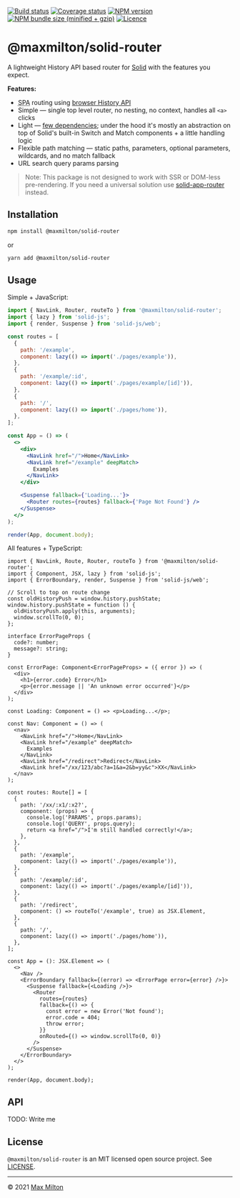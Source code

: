 [![Build status](https://img.shields.io/github/workflow/status/maxmilton/solid-router/ci)](https://github.com/maxmilton/solid-router/actions)
[![Coverage status](https://img.shields.io/codeclimate/coverage/maxmilton/solid-router)](https://codeclimate.com/github/maxmilton/solid-router)
[![NPM version](https://img.shields.io/npm/v/@maxmilton/solid-router.svg)](https://www.npmjs.com/package/@maxmilton/solid-router)
[![NPM bundle size (minified + gzip)](https://img.shields.io/bundlephobia/minzip/@maxmilton/solid-router.svg)](https://bundlephobia.com/result?p=@maxmilton/solid-router)
[![Licence](https://img.shields.io/github/license/maxmilton/solid-router.svg)](https://github.com/maxmilton/solid-router/blob/master/LICENSE)

# @maxmilton/solid-router

A lightweight History API based router for [Solid](https://github.com/solidjs/solid) with the features you expect.

**Features:**

- <abbr title="Single Page App">SPA</abbr> routing using [browser History API](https://developer.mozilla.org/en-US/docs/Web/API/History_API)
- Simple — single top level router, no nesting, no context, handles all `<a>` clicks
- Light — [few dependencies](https://npm.anvaka.com/#/view/2d/%2540maxmilton%252Fsolid-router); under the hood it's mostly an abstraction on top of Solid's built-in Switch and Match components + a little handling logic
- Flexible path matching — static paths, parameters, optional parameters, wildcards, and no match fallback
- URL search query params parsing

> Note: This package is not designed to work with SSR or DOM-less pre-rendering. If you need a universal solution use [solid-app-router](https://github.com/solidjs/solid-app-router) instead.

## Installation

```sh
npm install @maxmilton/solid-router
```

or

```sh
yarn add @maxmilton/solid-router
```

## Usage

Simple + JavaScript:

```jsx
import { NavLink, Router, routeTo } from '@maxmilton/solid-router';
import { lazy } from 'solid-js';
import { render, Suspense } from 'solid-js/web';

const routes = [
  {
    path: '/example',
    component: lazy(() => import('./pages/example')),
  },
  {
    path: '/example/:id',
    component: lazy(() => import('./pages/example/[id]')),
  },
  {
    path: '/',
    component: lazy(() => import('./pages/home')),
  },
];

const App = () => (
  <>
    <div>
      <NavLink href="/">Home</NavLink>
      <NavLink href="/example" deepMatch>
        Examples
      </NavLink>
    </div>

    <Suspense fallback={'Loading...'}>
      <Router routes={routes} fallback={'Page Not Found'} />
    </Suspense>
  </>
);

render(App, document.body);
```

All features + TypeScript:

```tsx
import { NavLink, Route, Router, routeTo } from '@maxmilton/solid-router';
import { Component, JSX, lazy } from 'solid-js';
import { ErrorBoundary, render, Suspense } from 'solid-js/web';

// Scroll to top on route change
const oldHistoryPush = window.history.pushState;
window.history.pushState = function () {
  oldHistoryPush.apply(this, arguments);
  window.scrollTo(0, 0);
};

interface ErrorPageProps {
  code?: number;
  message?: string;
}

const ErrorPage: Component<ErrorPageProps> = ({ error }) => (
  <div>
    <h1>{error.code} Error</h1>
    <p>{error.message || 'An unknown error occurred'}</p>
  </div>
);

const Loading: Component = () => <p>Loading...</p>;

const Nav: Component = () => (
  <nav>
    <NavLink href="/">Home</NavLink>
    <NavLink href="/example" deepMatch>
      Examples
    </NavLink>
    <NavLink href="/redirect">Redirect</NavLink>
    <NavLink href="/xx/123/abc?a=1&a=2&b=yy&c">XX</NavLink>
  </nav>
);

const routes: Route[] = [
  {
    path: '/xx/:x1/:x2?',
    component: (props) => {
      console.log('PARAMS', props.params);
      console.log('QUERY', props.query);
      return <a href="/">I'm still handled correctly!</a>;
    },
  },
  {
    path: '/example',
    component: lazy(() => import('./pages/example')),
  },
  {
    path: '/example/:id',
    component: lazy(() => import('./pages/example/[id]')),
  },
  {
    path: '/redirect',
    component: () => routeTo('/example', true) as JSX.Element,
  },
  {
    path: '/',
    component: lazy(() => import('./pages/home')),
  },
];

const App = (): JSX.Element => (
  <>
    <Nav />
    <ErrorBoundary fallback={(error) => <ErrorPage error={error} />}>
      <Suspense fallback={<Loading />}>
        <Router
          routes={routes}
          fallback={() => {
            const error = new Error('Not found');
            error.code = 404;
            throw error;
          }}
          onRouted={() => window.scrollTo(0, 0)}
        />
      </Suspense>
    </ErrorBoundary>
  </>
);

render(App, document.body);
```

## API

TODO: Write me

<!-- [regexparam](https://github.com/lukeed/regexparam) -->
<!-- [qss](https://github.com/lukeed/qss) -->

## License

`@maxmilton/solid-router` is an MIT licensed open source project. See [LICENSE](https://github.com/maxmilton/solid-router/blob/master/LICENSE).

---

© 2021 [Max Milton](https://maxmilton.com)
